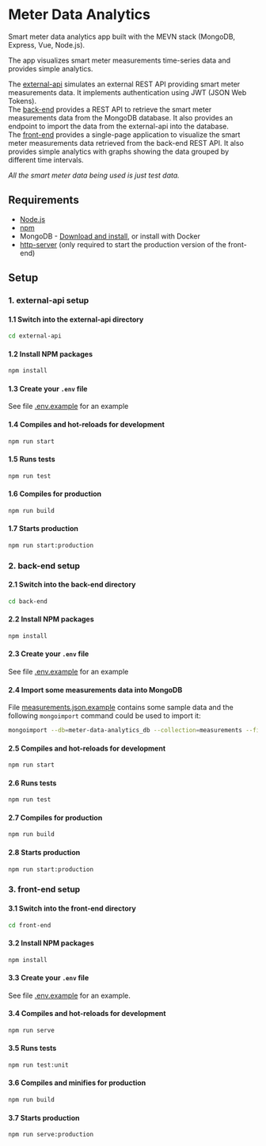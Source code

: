 # Meter Data Analytics

Smart meter data analytics app built with the MEVN stack (MongoDB, Express, Vue, Node.js).

The app visualizes smart meter measurements time-series data and provides simple analytics.

The [external-api][10] simulates an external REST API providing smart meter measurements data. It implements authentication using JWT (JSON Web Tokens).  
The [back-end][1] provides a REST API to retrieve the smart meter measurements data from the MongoDB database. It also provides an endpoint to import the data from the external-api into the database.  
The [front-end][2] provides a single-page application to visualize the smart meter measurements data retrieved from the back-end REST API. It also provides simple analytics with graphs showing the data grouped by different time intervals.

_All the smart meter data being used is just test data._

## Requirements

- [Node.js][3]
- [npm][4]
- MongoDB - [Download and install][5], or install with Docker
- [http-server][9] (only required to start the production version of the front-end)

## Setup

### 1. external-api setup

#### 1.1 Switch into the external-api directory

```sh
cd external-api
```

#### 1.2 Install NPM packages

```sh
npm install
```

#### 1.3 Create your `.env` file

See file [.env.example][11] for an example

#### 1.4 Compiles and hot-reloads for development

```sh
npm run start
```

#### 1.5 Runs tests

```sh
npm run test
```

#### 1.6 Compiles for production

```sh
npm run build
```

#### 1.7 Starts production

```sh
npm run start:production
```

### 2. back-end setup

#### 2.1 Switch into the back-end directory

```sh
cd back-end
```

#### 2.2 Install NPM packages

```sh
npm install
```

#### 2.3 Create your `.env` file

See file [.env.example][6] for an example

#### 2.4 Import some measurements data into MongoDB

File [measurements.json.example][7] contains some sample data and the following `mongoimport` command could be used to import it:

```sh
mongoimport --db=meter-data-analytics_db --collection=measurements --file=measurements.json.example
```

#### 2.5 Compiles and hot-reloads for development

```sh
npm run start
```

#### 2.6 Runs tests

```sh
npm run test
```

#### 2.7 Compiles for production

```sh
npm run build
```

#### 2.8 Starts production

```sh
npm run start:production
```

### 3. front-end setup

#### 3.1 Switch into the front-end directory

```sh
cd front-end
```

#### 3.2 Install NPM packages

```sh
npm install
```

#### 3.3 Create your `.env` file

See file [.env.example][8] for an example.

#### 3.4 Compiles and hot-reloads for development

```sh
npm run serve
```

#### 3.5 Runs tests

```sh
npm run test:unit
```

#### 3.6 Compiles and minifies for production

```sh
npm run build
```

#### 3.7 Starts production

```sh
npm run serve:production
```

<!-- MARKDOWN LINKS -->

[1]: ./back-end
[2]: ./front-end
[3]: https://nodejs.org/en/download/
[4]: https://nodejs.org/en/download/
[5]: https://www.mongodb.com/try/download/community
[6]: ./back-end/.env.example
[7]: ./back-end/measurements.json.example
[8]: ./front-end/.env.example
[9]: https://www.npmjs.com/package/http-server
[10]: ./external-api
[11]: ./external-api/.env.example
